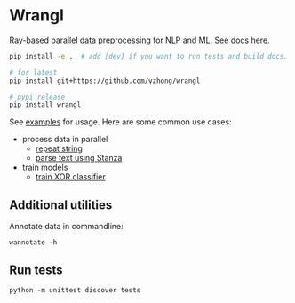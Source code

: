 # Wrangl

Ray-based parallel data preprocessing for NLP and ML.
See [docs here](https://www.victorzhong.com/wrangl).

```bash
pip install -e .  # add [dev] if you want to run tests and build docs.

# for latest
pip install git+https://github.com/vzhong/wrangl

# pypi release
pip install wrangl
```

See [examples](https://github.com/vzhong/wrangl/tree/main/wrangl/examples) for usage.
Here are some common use cases:

* process data in parallel
  * [repeat string](https://github.com/vzhong/wrangl/tree/main/wrangl/examples/preprocess_repeat_string.py)
  * [parse text using Stanza](https://github.com/vzhong/wrangl/tree/main/wrangl/examples/preprocess_using_stanza.py)
* train models
  * [train XOR classifier](https://github.com/vzhong/wrangl/tree/main/wrangl/examples/train_xor_classifier.py)

## Additional utilities

Annotate data in commandline:

```
wannotate -h
```


## Run tests

```
python -m unittest discover tests
```
